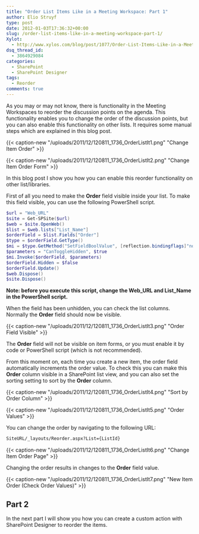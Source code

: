 ```yaml
---
title: "Order List Items Like in a Meeting Workspace: Part 1"
author: Elio Struyf
type: post
date: 2012-01-03T17:36:32+00:00
slug: /order-list-items-like-in-a-meeting-workspace-part-1/
Xylot:
  - http://www.xylos.com/blog/post/1077/Order-List-Items-Like-in-a-Meeting-Workspace-Part-1.aspx
dsq_thread_id:
  - 3864929084
categories:
  - SharePoint
  - SharePoint Designer
tags:
  - Reorder
comments: true
---
```


As you may or may not know, there is functionality in the Meeting Workspaces to reorder the discussion points on the agenda. This functionality enables you to change the order of the discussion points, but you can also enable this functionality on other lists. It requires some manual steps which are explained in this blog post.

{{< caption-new "/uploads/2011/12/120811_1736_OrderListIt1.png" "Change Item Order" >}}

{{< caption-new "/uploads/2011/12/120811_1736_OrderListIt2.png" "Change Item Order Form" >}}

In this blog post I show you how you can enable this reorder functionality on other list/libraries.

First of all you need to make the **Order** field visible inside your list. To make this field visible, you can use the following PowerShell script.

```powershell
$url = "Web_URL"
$site = Get-SPSite($url)
$web = $site.OpenWeb()
$list = $web.lists["List_Name"]
$orderField = $list.Fields["Order"]
$type = $orderField.GetType()
$mi = $type.GetMethod("SetFieldBoolValue", [reflection.bindingflags]"nonpublic, instance")
$parameters = "CanToggleHidden", $true
$mi.Invoke($orderField, $parameters)
$orderField.Hidden = $false
$orderField.Update()
$web.Dispose()
$site.Dispose()
```

**Note: before you execute this script, change the Web_URL and List_Name in the PowerShell script.**

When the field has been unhidden, you can check the list columns. Normally the **Order** field should now be visible.

{{< caption-new "/uploads/2011/12/120811_1736_OrderListIt3.png" "Order Field Visible" >}}

The **Order** field will not be visible on item forms, or you must enable it by code or PowerShell script (which is not recommended).

From this moment on, each time you create a new item, the order field automatically increments the order value. To check this you can make this **Order** column visible in a SharePoint list view, and you can also set the sorting setting to sort by the **Order** column.

{{< caption-new "/uploads/2011/12/120811_1736_OrderListIt4.png" "Sort by Order Column" >}}

{{< caption-new "/uploads/2011/12/120811_1736_OrderListIt5.png" "Order Values" >}}

You can change the order by navigating to the following URL:

```bash
SiteURL/_layouts/Reorder.aspx?List={ListId}
```

{{< caption-new "/uploads/2011/12/120811_1736_OrderListIt6.png" "Change Item Order Page" >}}

Changing the order results in changes to the **Order** field value.

{{< caption-new "/uploads/2011/12/120811_1736_OrderListIt7.png" "New Item Order (Check Order Values)" >}}

## Part 2

In the next part I will show you how you can create a custom action with SharePoint Designer to reorder the items.
